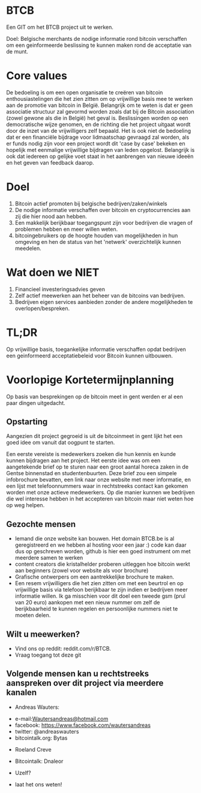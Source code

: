 BTCB
====

Een GIT om het BTCB project uit te werken. 

Doel: Belgische merchants de nodige informatie rond bitcoin verschaffen om een geinformeerde beslissing te kunnen maken rond de acceptatie van de munt. 

Core values
====

De bedoeling is om een open organisatie te creëren van bitcoin enthousiastelingen die het zien zitten om op vrijwillige basis mee te werken aan de promotie van bitcoin in België.
Belangrijk om te weten is dat er geen associatie structuur zal gevormd worden zoals dat bij de Bitcoin association (zowel gewone als die in België) het geval is. Beslissingen worden op een democratische wijze genomen, en de richting die het project uitgaat wordt door de inzet van de vrijwilligers zelf bepaald.
Het is ook niet de bedoeling dat er een financiële bijdrage voor lidmaatschap gevraagd zal worden, als er funds nodig zijn voor een project wordt dit 'case by case' bekeken en hopelijk met eenmalige vrijwillige bijdragen van leden opgelost. Belangrijk is ook dat iedereen op gelijke voet staat in het aanbrengen van nieuwe ideeën en het geven van feedback daarop.

Doel
====
1. Bitcoin actief promoten bij belgische bedrijven/zaken/winkels
2. De nodige informatie verschaffen over bitcoin en cryptocurrencies aan zij die hier nood aan hebben. 
3. Een makkelijk berijkbaar toegangspunt zijn voor bedrijven die vragen of problemen hebben en meer willen weten. 
4. bitcoingebruikers op de hoogte houden van mogelijkheden in hun omgeving en hen de status van het 'netwerk' overzichtelijk kunnen meedelen. 

Wat doen we NIET
====
1. Financieel investeringsadvies geven
2. Zelf actief meewerken aan het beheer van de bitcoins van bedrijven.
3. Bedrijven eigen services aanbieden zonder de andere mogelijkheden te overlopen/bespreken. 

TL;DR
====
Op vrijwillige basis, toegankelijke informatie verschaffen opdat bedrijven een geinformeerd acceptatiebeleid voor Bitcoin kunnen uitbouwen. 


Voorlopige Kortetermijnplanning
====

Op basis van besprekingen op de bitcoin meet in gent werden er al een paar dingen uitgedacht.

Opstarting
----

Aangezien dit project gegroeid is uit de bitcoinmeet in gent lijkt het een goed idee om vanuit dat oogpunt te starten. 

Een eerste vereiste is medewerkers zoeken die hun kennis en kunde kunnen bijdragen aan het project. Het eerste idee was om een aangetekende brief op te sturen naar een groot aantal horeca zaken in de Gentse binnenstad en studentenbuurten. 
Deze brief zou een simpele infobrochure bevatten, een link naar onze website met meer informatie, en een lijst met telefoonnummers waar in rechtstreeks contact kan gekomen worden met onze actieve medewerkers. Op die manier kunnen we bedrijven die wel interesse hebben in het accepteren van bitcoin maar niet weten hoe op weg helpen. 

Gezochte mensen
---

- Iemand die onze website kan bouwen. Het domain BTCB.be is al geregistreerd en we hebben al hosting voor een jaar :) code kan daar dus op geschreven worden, github is hier een goed instrument om met meerdere samen te werken
- content creators die kristalhelder proberen uitleggen hoe bitcoin werkt aan beginners (zowel voor website als voor brochure)
- Grafische ontwerpers om een aantrekkelijke brochure te maken. 
- Een resem vrijwilligers die het zien zitten om met een beurtrol en op vrijwillige basis via telefoon berijkbaar te zijn indien er bedrijven meer informatie willen. Ik ga misschien voor dit doel een tweede gsm (prul van 20 euro) aankopen met een nieuw nummer om zelf de berijkbaarheid te kunnen regelen en persoonlijke nummers niet te moeten delen.

Wilt u meewerken?
---

- Vind ons op reddit: reddit.com/r/BTCB.
- Vraag toegang tot deze git 


Volgende mensen kan u rechtstreeks aanspreken over dit project via meerdere kanalen
---

- Andreas Wauters: 
* e-mail:Wautersandreas@hotmail.com
* facebook: https://www.facebook.com/wautersandreas
* twitter: @andreaswauters
* bitcointalk.org: Bytas

- Roeland Creve
* Bitcointalk: Dnaleor

- Uzelf? 
* laat het ons weten!  




